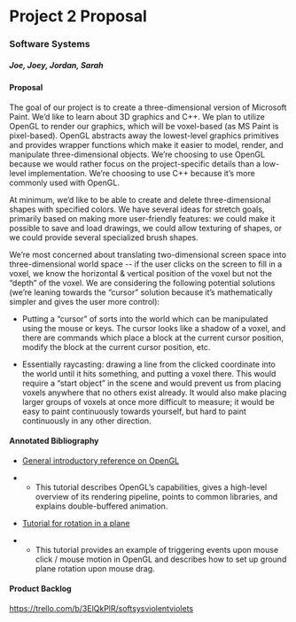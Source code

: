 # Project 2 Proposal

### Software Systems

##### Joe, Joey, Jordan, Sarah

#### Proposal

The goal of our project is to create a three-dimensional version of Microsoft Paint. We’d like to learn about 3D graphics and C++. We plan to utilize OpenGL to render our graphics, which will be voxel-based (as MS Paint is pixel-based). OpenGL abstracts away the lowest-level graphics primitives and provides wrapper functions which make it easier to model, render, and manipulate three-dimensional objects. We’re choosing to use OpenGL because we would rather focus on the project-specific details than a low-level implementation. We’re choosing to use C++ because it’s more commonly used with OpenGL.

At minimum, we’d like to be able to create and delete three-dimensional shapes with specified colors. We have several ideas for stretch goals, primarily based on making more user-friendly features: we could make it possible to save and load drawings, we could allow texturing of shapes, or we could provide several specialized brush shapes.

We’re most concerned about translating two-dimensional screen space into three-dimensional world space -- if the user clicks on the screen to fill in a voxel, we know the horizontal & vertical position of the voxel but not the “depth” of the voxel. We are considering the following potential solutions (we’re leaning towards the “cursor” solution because it’s mathematically simpler and gives the user more control):

- Putting a “cursor” of sorts into the world which can be manipulated using the mouse or keys. The cursor looks like a shadow of a voxel, and there are commands which place a block at the current cursor position, modify the block at the current cursor position, etc.

- Essentially raycasting: drawing a line from the clicked coordinate into the world until it hits something, and putting a voxel there. This would require a “start object” in the scene and would prevent us from placing voxels anywhere that no others exist already. It would also make placing larger groups of voxels at once more difficult to measure; it would be easy to paint continuously towards yourself, but hard to paint continuously in any other direction.

#### Annotated Bibliography

- [General introductory reference on OpenGL](http://www.glprogramming.com/red/chapter01.html)
- - This tutorial describes OpenGL’s capabilities, gives a high-level overview of its rendering pipeline, points to common libraries, and explains double-buffered animation.

- [Tutorial for rotation in a plane](http://www.lighthouse3d.com/tutorials/glut-tutorial/mouse-putting-it-all-together/)
- - This tutorial provides an example of triggering events upon mouse click / mouse motion in OpenGL and describes how to set up ground plane rotation upon mouse drag.

#### Product Backlog

https://trello.com/b/3ElQkPlR/softsysviolentviolets

